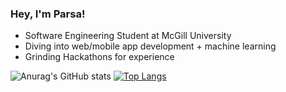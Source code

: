 ### Hey, I'm Parsa!

* Software Engineering Student at McGill University
* Diving into web/mobile app development + machine learning
* Grinding Hackathons for experience

![Anurag's GitHub stats](https://github-readme-stats.vercel.app/api?username=ParsaJafarian&show_icons=true&theme=tokyonight)
[![Top Langs](https://github-readme-stats.vercel.app/api/top-langs/?username=ParsaJafarian&layout=compact&show_icons=true&theme=tokyonight)](https://github.com/anuraghazra/github-readme-stats)
